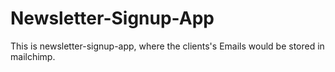 # Newsletter-Signup-App

This is newsletter-signup-app, where the clients's Emails would be stored in mailchimp.
